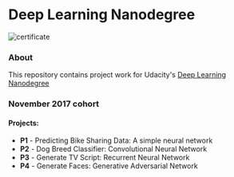 # Deep Learning Nanodegree

![certificate](https://rawgit.com/felixhllou/Udacity_Deep_Learning/master/dlnd_cert.png)

### About
This repository contains project work for Udacity's [Deep Learning Nanodegree](https://www.udacity.com/course/deep-learning-nanodegree--nd101)

### November 2017 cohort
#### Projects:
- **P1** - Predicting Bike Sharing Data: A simple neural network
- **P2** - Dog Breed Classifier: Convolutional Neural Network
- **P3** - Generate TV Script: Recurrent Neural Network
- **P4** - Generate Faces: Generative Adversarial Network